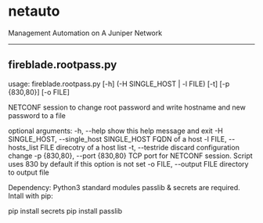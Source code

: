 # netauto
Management Automation on A Juniper Network

---------------------
fireblade.rootpass.py
---------------------
usage: fireblade.rootpass.py [-h] (-H SINGLE_HOST | -l FILE) [-t] [-p {830,80}] [-o FILE]

NETCONF session to change root password and write hostname and new password to a file

optional arguments:
  -h, --help            show this help message and exit
  -H SINGLE_HOST, --single_host SINGLE_HOST
                        FQDN of a host
  -l FILE, --hosts_list FILE
                        direcotry of a host list
  -t, --testride        discard configuration change
  -p {830,80}, --port {830,80}
                        TCP port for NETCONF session. Script uses 830 by default if this option is not set
  -o FILE, --output FILE
                        directory to output file

Dependency: Python3 standard modules passlib & secrets are required. Intall with pip:

pip install secrets
pip install passlib

